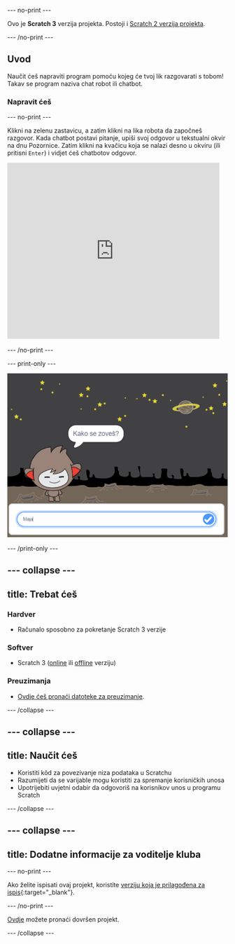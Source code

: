--- no-print ---

Ovo je **Scratch 3** verzija projekta. Postoji i [Scratch 2 verzija projekta](https://projects.raspberrypi.org/hr-HR/projects/chatbot-scratch2).

--- /no-print ---

## Uvod

Naučit ćeš napraviti program pomoću kojeg će tvoj lik razgovarati s tobom! Takav se program naziva chat robot ili chatbot.

### Napravit ćeš

--- no-print ---

Klikni na zelenu zastavicu, a zatim klikni na lika robota da započneš razgovor. Kada chatbot postavi pitanje, upiši svoj odgovor u tekstualni okvir na dnu Pozornice. Zatim klikni na kvačicu koja se nalazi desno u okviru (ili pritisni `Enter`) i vidjet ćeš chatbotov odgovor.

<div class="scratch-preview">
  <iframe allowtransparency="true" width="485" height="402" src="https://scratch.mit.edu/projects/embed/367151866/?autostart=false" 
  frameborder="0" scrolling="no"></iframe>
</div>

--- /no-print ---

--- print-only ---

![dovršen projekt](images/chatbot-preview.png)

--- /print-only ---

--- collapse ---
---
title: Trebat ćeš
---

### Hardver

- Računalo sposobno za pokretanje Scratch 3 verzije

### Softver

- Scratch 3 ([online](https://rpf.io/scratchon) ili [offline](https://rpf.io/scratchoff) verziju)

### Preuzimanja

- [Ovdje ćeš pronaći datoteke za preuzimanje](https://rpf.io/p/hr-HR/chatbot-go).

--- /collapse ---

--- collapse ---
---
title: Naučit ćeš
---

- Koristiti kôd za povezivanje niza podataka u Scratchu
- Razumijeti da se varijable mogu koristiti za spremanje korisničkih unosa
- Upotrijebiti uvjetni odabir da odgovoriš na korisnikov unos u programu Scratch

--- /collapse ---

--- collapse ---
---
title: Dodatne informacije za voditelje kluba
---

--- no-print ---

Ako želite ispisati ovaj projekt, koristite [verziju koja je prilagođena za ispis](https://projects.raspberrypi.org/hr-HR/projects/chatbot/print){:target="_blank"}.

--- /no-print ---

[Ovdje](https://rpf.io/p/hr-HR/chatbot-get) možete pronaći dovršen projekt.

--- /collapse ---

